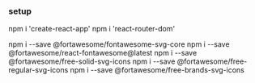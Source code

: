 ### setup 
npm i 'create-react-app'
npm i 'react-router-dom'

npm i --save @fortawesome/fontawesome-svg-core
npm i --save @fortawesome/react-fontawesome@latest
npm i --save @fortawesome/free-solid-svg-icons
npm i --save @fortawesome/free-regular-svg-icons
npm i --save @fortawesome/free-brands-svg-icons
